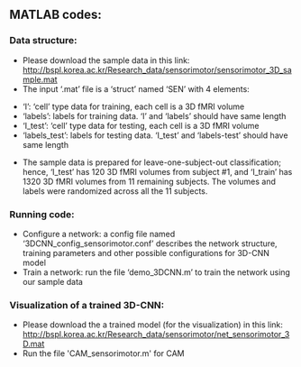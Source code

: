 ## MATLAB codes:
### Data structure: 
* Please download the sample data in this link: http://bspl.korea.ac.kr/Research_data/sensorimotor/sensorimotor_3D_sample.mat
* The input ‘.mat’ file is a ‘struct’ named ‘SEN’ with 4 elements:
- ‘I’: ‘cell’ type data for training, each cell is a 3D fMRI volume
- ‘labels’: labels for training data. ‘I’ and ‘labels’ should have same length
- ‘I_test’: ‘cell’ type data for testing, each cell is a 3D fMRI volume
- ‘labels_test’: labels for testing data. ‘I_test’ and ‘labels-test’ should have same length
* The sample data is prepared for leave-one-subject-out classification; hence, ‘I_test’ has 120 3D fMRI volumes from subject #1, and ‘I_train’ has 1320 3D fMRI volumes from 11 remaining subjects. The volumes and labels were randomized across all the 11 subjects.

### Running code:
* Configure a network: a config file named ‘3DCNN_config_sensorimotor.conf’ describes the network structure, training parameters and other possible configurations for 3D-CNN model
* Train a network: run the file ‘demo_3DCNN.m’ to train the network using our sample data

### Visualization of a trained 3D-CNN:
* Please download the a trained model (for the visualization) in this link: http://bspl.korea.ac.kr/Research_data/sensorimotor/net_sensorimotor_3D.mat
* Run the file 'CAM_sensorimotor.m' for CAM
